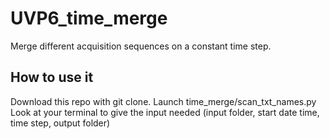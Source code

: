 # UVP6_time_merge
Merge different acquisition sequences on a constant time step.

## How to use it

Download this repo with git clone.
Launch time_merge/scan_txt_names.py 
Look at your terminal to give the input needed (input folder, start date time, time step, output folder)
